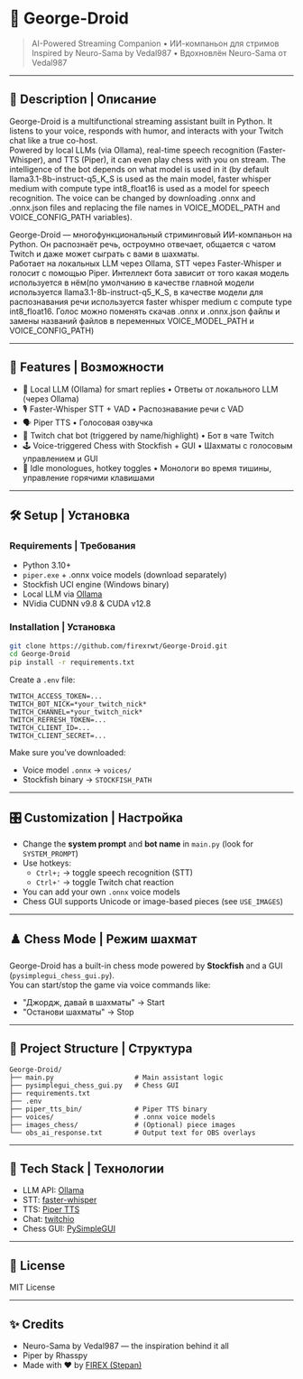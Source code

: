 
# 🤖 George-Droid

> AI-Powered Streaming Companion • ИИ-компаньон для стримов  
> Inspired by Neuro-Sama by Vedal987 • Вдохновлён Neuro-Sama от Vedal987

---

## 📜 Description | Описание

George-Droid is a multifunctional streaming assistant built in Python. It listens to your voice, responds with humor, and interacts with your Twitch chat like a true co-host.  
Powered by local LLMs (via Ollama), real-time speech recognition (Faster-Whisper), and TTS (Piper), it can even play chess with you on stream. The intelligence of the bot depends on what model is used in it (by default llama3.1-8b-instruct-q5_K_S is used as the main model, faster whisper medium with compute type int8_float16 is used as a model for speech recognition. The voice can be changed by downloading .onnx and .onnx.json files and replacing the file names in VOICE_MODEL_PATH and VOICE_CONFIG_PATH variables).

George-Droid — многофункциональный стриминговый ИИ-компаньон на Python. Он распознаёт речь, остроумно отвечает, общается с чатом Twitch и даже может сыграть с вами в шахматы.  
Работает на локальных LLM через Ollama, STT через Faster-Whisper и голосит с помощью Piper. Интеллект бота зависит от того какая модель используется в нём(по умолчанию в качестве главной модели используется llama3.1-8b-instruct-q5_K_S, в качестве модели для распознавания речи используется faster whisper medium с compute type int8_float16. Голос можно поменять скачав .onnx и .onnx.json файлы и замены названий файлов в переменных VOICE_MODEL_PATH и VOICE_CONFIG_PATH)

---

## 🚀 Features | Возможности

- 🧠 Local LLM (Ollama) for smart replies • Ответы от локального LLM (через Ollama)
- 🎙️ Faster-Whisper STT + VAD • Распознавание речи с VAD
- 🗣️ Piper TTS • Голосовая озвучка
- 💬 Twitch chat bot (triggered by name/highlight) • Бот в чате Twitch
- 🕹️ Voice-triggered Chess with Stockfish + GUI • Шахматы с голосовым управлением и GUI
- 🔁 Idle monologues, hotkey toggles • Монологи во время тишины, управление горячими клавишами

---

## 🛠️ Setup | Установка

### Requirements | Требования

- Python 3.10+
- `piper.exe` + .onnx voice models (download separately)
- Stockfish UCI engine (Windows binary)
- Local LLM via [Ollama](https://ollama.com)
- NVidia CUDNN v9.8 & CUDA v12.8

### Installation | Установка

```bash
git clone https://github.com/firexrwt/George-Droid.git
cd George-Droid
pip install -r requirements.txt
```

Create a `.env` file:

```
TWITCH_ACCESS_TOKEN=...
TWITCH_BOT_NICK=*your_twitch_nick*
TWITCH_CHANNEL=*your_twitch_nick*
TWITCH_REFRESH_TOKEN=...
TWITCH_CLIENT_ID=...
TWITCH_CLIENT_SECRET=...
```

Make sure you’ve downloaded:
  
- Voice model `.onnx` → `voices/`
- Stockfish binary → `STOCKFISH_PATH`

---

## 🎛️ Customization | Настройка

- Change the **system prompt** and **bot name** in `main.py` (look for `SYSTEM_PROMPT`)
- Use hotkeys:
  - `Ctrl+;` → toggle speech recognition (STT)
  - `Ctrl+'` → toggle Twitch chat reaction
- You can add your own `.onnx` voice models
- Chess GUI supports Unicode or image-based pieces (see `USE_IMAGES`)

---

## ♟️ Chess Mode | Режим шахмат

George-Droid has a built-in chess mode powered by **Stockfish** and a GUI (`pysimplegui_chess_gui.py`).  
You can start/stop the game via voice commands like:

- "Джордж, давай в шахматы" → Start  
- "Останови шахматы" → Stop  

---

## 📁 Project Structure | Структура

```
George-Droid/
├── main.py                    # Main assistant logic
├── pysimplegui_chess_gui.py   # Chess GUI
├── requirements.txt
├── .env
├── piper_tts_bin/             # Piper TTS binary
├── voices/                    # .onnx voice models
├── images_chess/              # (Optional) piece images
└── obs_ai_response.txt        # Output text for OBS overlays
```

---

## 🧠 Tech Stack | Технологии

- LLM API: [Ollama](https://ollama.com)
- STT: [faster-whisper](https://github.com/SYSTRAN/faster-whisper)
- TTS: [Piper TTS](https://github.com/rhasspy/piper)
- Chat: [twitchio](https://github.com/TwitchIO/TwitchIO)
- Chess GUI: [PySimpleGUI](https://github.com/PySimpleGUI/PySimpleGUI)

---

## 📜 License

MIT License

---

## ✨ Credits

- Neuro-Sama by Vedal987 — the inspiration behind it all  
- Piper by Rhasspy   
- Made with ❤️ by [FIREX (Stepan)](https://github.com/firexrwt)
